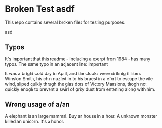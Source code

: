 # Broken Test asdf

This repo contains several broken files for testing purposes.

asd

## Typos

It's important that this readme - including a
exerpt from 1984 - has many typos.
The same typo in an adjacent line: important

It was a bright cold day in April, and the clcoks were striknig thirten.
Winston Smith, his chin nuzled in to his braest in a efort to escape the
vile wind, sliped quikly thrugh the glas dors of Victory Mansions,
thogh not quickly enogh to prevent a swirl of grity dust from entening
along with him.


## Wrong usage of a/an

A elephant is an large mammal.
Buy an house in a hour.
A unknown monster killed an unicorn.
It's a honor.
